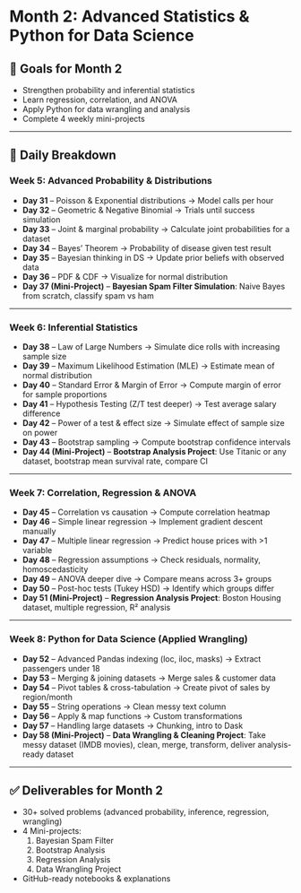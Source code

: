 # Month 2: Advanced Statistics & Python for Data Science

## 🎯 Goals for Month 2
- Strengthen probability and inferential statistics
- Learn regression, correlation, and ANOVA
- Apply Python for data wrangling and analysis
- Complete 4 weekly mini-projects

---

## 📅 Daily Breakdown

### Week 5: Advanced Probability & Distributions
- **Day 31** – Poisson & Exponential distributions → Model calls per hour  
- **Day 32** – Geometric & Negative Binomial → Trials until success simulation  
- **Day 33** – Joint & marginal probability → Calculate joint probabilities for a dataset  
- **Day 34** – Bayes’ Theorem → Probability of disease given test result  
- **Day 35** – Bayesian thinking in DS → Update prior beliefs with observed data  
- **Day 36** – PDF & CDF → Visualize for normal distribution  
- **Day 37 (Mini-Project)** – **Bayesian Spam Filter Simulation**: Naive Bayes from scratch, classify spam vs ham  

---

### Week 6: Inferential Statistics
- **Day 38** – Law of Large Numbers → Simulate dice rolls with increasing sample size  
- **Day 39** – Maximum Likelihood Estimation (MLE) → Estimate mean of normal distribution  
- **Day 40** – Standard Error & Margin of Error → Compute margin of error for sample proportions  
- **Day 41** – Hypothesis Testing (Z/T test deeper) → Test average salary difference  
- **Day 42** – Power of a test & effect size → Simulate effect of sample size on power  
- **Day 43** – Bootstrap sampling → Compute bootstrap confidence intervals  
- **Day 44 (Mini-Project)** – **Bootstrap Analysis Project**: Use Titanic or any dataset, bootstrap mean survival rate, compare CI  

---

### Week 7: Correlation, Regression & ANOVA
- **Day 45** – Correlation vs causation → Compute correlation heatmap  
- **Day 46** – Simple linear regression → Implement gradient descent manually  
- **Day 47** – Multiple linear regression → Predict house prices with >1 variable  
- **Day 48** – Regression assumptions → Check residuals, normality, homoscedasticity  
- **Day 49** – ANOVA deeper dive → Compare means across 3+ groups  
- **Day 50** – Post-hoc tests (Tukey HSD) → Identify which groups differ  
- **Day 51 (Mini-Project)** – **Regression Analysis Project**: Boston Housing dataset, multiple regression, R² analysis  

---

### Week 8: Python for Data Science (Applied Wrangling)
- **Day 52** – Advanced Pandas indexing (loc, iloc, masks) → Extract passengers under 18  
- **Day 53** – Merging & joining datasets → Merge sales & customer data  
- **Day 54** – Pivot tables & cross-tabulation → Create pivot of sales by region/month  
- **Day 55** – String operations → Clean messy text column  
- **Day 56** – Apply & map functions → Custom transformations  
- **Day 57** – Handling large datasets → Chunking, intro to Dask  
- **Day 58 (Mini-Project)** – **Data Wrangling & Cleaning Project**: Take messy dataset (IMDB movies), clean, merge, transform, deliver analysis-ready dataset  

---

## ✅ Deliverables for Month 2
- 30+ solved problems (advanced probability, inference, regression, wrangling)  
- 4 Mini-projects:  
  1. Bayesian Spam Filter  
  2. Bootstrap Analysis  
  3. Regression Analysis  
  4. Data Wrangling Project  
- GitHub-ready notebooks & explanations
